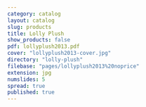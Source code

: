 ```yaml
---
category: catalog
layout: catalog
slug: products
title: Lolly Plush
show_products: false
pdf: lollyplush2013.pdf
cover: "lollyplush2013-cover.jpg"
directory: "lolly-plush"
filebase: "pages/lollyplush2013%20noprice"
extension: jpg
numslides: 5
spread: true
published: true
---
```


